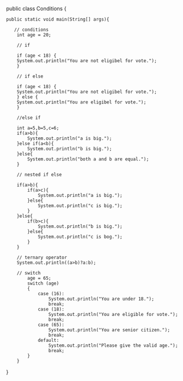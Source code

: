 public class Conditions {

    public static void main(String[] args){
    
       // conditions
        int age = 20;

        // if 
        
        if (age < 18) {
        System.out.println("You are not eligibel for vote.");
        }
        
        // if else
        
        if (age < 18) {
        System.out.println("You are not eligibel for vote.");
        } else {
        System.out.println("You are eligibel for vote.");
        }

        //else if
        
        int a=5,b=5,c=6;
        if(a>b){
            System.out.println("a is big.");
        }else if(a<b){
            System.out.println("b is big.");
        }else{
            System.out.println("both a and b are equal.");
        }
        
        // nested if else
        
        if(a>b){
            if(a>c){
                System.out.println("a is big.");
            }else{
                System.out.println("c is big.");
            }
        }else{
            if(b>c){
                System.out.println("b is big.");
            }else{
                System.out.println("c is bog.");
            }
        }

        // ternary operator
        System.out.println((a>b)?a:b);

        // switch
            age = 65;	   
		    switch (age)
		    {
		    	case (16):	    	
		    		System.out.println("You are under 18.");
		    		break;
		    	case (18):		    	
		    		System.out.println("You are eligible for vote.");
		    		break;
		    	case (65):		    	
		    		System.out.println("You are senior citizen.");
		    		break;
		    	default:
		    		System.out.println("Please give the valid age.");
		    		break;
		    }		    
	    }
}

